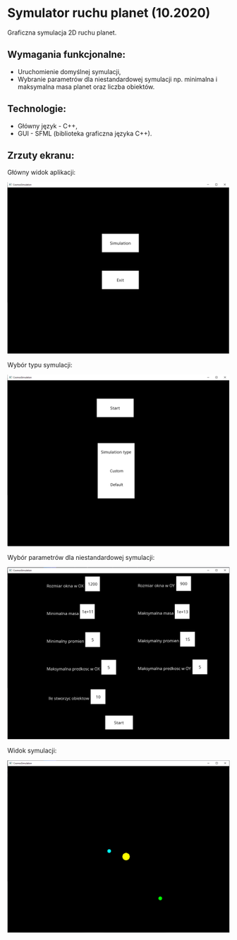 # Symulator ruchu planet (10.2020)
Graficzna symulacja 2D ruchu planet.   

## Wymagania funkcjonalne:
* Uruchomienie domyślnej symulacji,
* Wybranie parametrów dla niestandardowej symulacji np. minimalna i maksymalna masa planet oraz liczba obiektów.

## Technologie:
* Główny język - C++,
* GUI - SFML (biblioteka graficzna języka C++).

## Zrzuty ekranu:

Główny widok aplikacji:
<p align="center">
    <img src="img/okno-glowne.png">
</p>

Wybór typu symulacji:
<p align="center">
    <img src="img/wybor-typu-symulacji.png">
</p>

Wybór parametrów dla niestandardowej symulacji:
<p align="center">
    <img src="img/wybor-parametrow.png">
</p>

Widok symulacji:
<p align="center">
    <img src="img/symulator.png">
</p>
